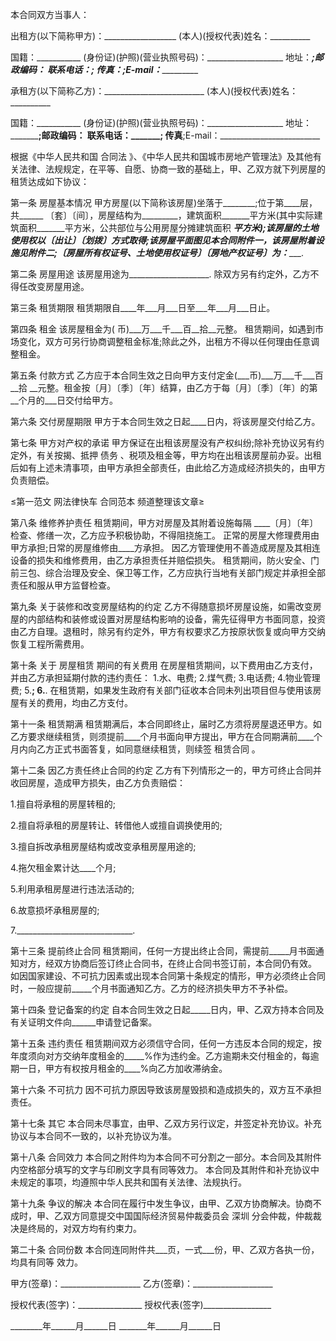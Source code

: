 
 


本合同双方当事人：


出租方(以下简称甲方)：__________________ (本人)(授权代表)姓名：__________


国籍：___________ (身份证)(护照)(营业执照号码)：___________________ 地址：_______________________;邮政编码：________ 联系电话：_______; 传真：_______;E-mail：________________________


承租方(以下简称乙方)：_________________________ (本人)(授权代表)姓名：__________


国籍：___________ (身份证)(护照)(营业执照号码)：___________________ 地址：_______________________;邮政编码：________ 联系电话：_______; 传真________;E-mail：_________________________


根据《中华人民共和国
合同法
》、《中华人民共和国城市房地产管理法》及其他有关法律、法规规定，在平等、自愿、协商一致的基础上，甲、乙双方就下列房屋的租赁达成如下协议：


第一条 房屋基本情况 甲方房屋(以下简称该房屋)坐落于________;位于第____层，共______ 〔套〕〔间〕，房屋结构为_________，建筑面积_______平方米(其中实际建筑面积_______平方米，公共部位与公用房屋分摊建筑面积 _______平方米);该房屋的土地使用权以〔出让〕〔划拨〕方式取得;该房屋平面图见本合同附件一，该房屋附着设施见附件二;〔房屋所有权证号、土地使用权证号〕〔房地产权证号〕为：__________.


第二条 房屋用途 该房屋用途为____________________. 除双方另有约定外，乙方不得任改变房屋用途。


第三条 租赁期限 租赁期限自____年___月___日至___年___月___日止。


第四条 租金 该房屋租金为( 币)___万___千___百__拾__元整。 租赁期间，如遇到市场变化，双方可另行协商调整租金标准;除此之外，出租方不得以任何理由任意调整租金。


第五条 付款方式 乙方应于本合同生效之日向甲方支付定金(___币)___万___千___百__拾 __元整。租金按〔月〕〔季〕〔年〕结算，由乙方于每〔月〕〔季〕〔年〕的第__个月的___日交付给甲方。


第六条 交付房屋期限 甲方于本合同生效之日起____日内，将该房屋交付给乙方。


第七条 甲方对产权的承诺 甲方保证在出租该房屋没有产权纠纷;除补充协议另有约定外，有关按揭、抵押
债务
、税项及租金等，甲方均在出租该房屋前办妥。出租后如有上述未清事项，由甲方承担全部责任，由此给乙方造成经济损失的，由甲方负责赔偿。


≤第一范文 网法律快车
合同范本
频道整理该文章≥


第八条 维修养护责任 租赁期间，甲方对房屋及其附着设施每隔 ____〔月〕〔年〕检查、修缮一次，乙方应予积极协助，不得阻挠施工。 正常的房屋大修理费用由甲方承担;日常的房屋维修由____方承担。 因乙方管理使用不善造成房屋及其相连设备的损失和维修费用，由乙方承担责任并赔偿损失。 租赁期间，防火安全、门前三包、综合治理及安全、保卫等工作，乙方应执行当地有关部门规定并承担全部责任和服从甲方监督检查。


第九条 关于装修和改变房屋结构的约定 乙方不得随意损坏房屋设施，如需改变房屋的内部结构和装修或设置对房屋结构影响的设备，需先征得甲方书面同意，投资由乙方自理。退租时，除另有约定外，甲方有权要求乙方按原状恢复或向甲方交纳恢复工程所需费用。


第十条 关于
房屋租赁
期间的有关费用 在房屋租赁期间，以下费用由乙方支付，并由乙方承担延期付款的违约责任： 1.水、电费; 2.煤气费; 3.电话费; 4.物业管理费; 5.________________; 6.________________. 在租赁期，如果发生政府有关部门征收本合同未列出项目但与使用该房屋有关的费用，均由乙方支付。


第十一条 租赁期满 租赁期满后，本合同即终止，届时乙方须将房屋退还甲方。如乙方要求继续租赁，则须提前____个月书面向甲方提出，甲方在合同期满前____个月内向乙方正式书面答复，如同意继续租赁，则续签
租赁合同
。


第十二条 因乙方责任终止合同的约定 乙方有下列情形之一的，甲方可终止合同并收回房屋，造成甲方损失，由乙方负责赔偿：


1.擅自将承租的房屋转租的;


2.擅自将承租的房屋转让、转借他人或擅自调换使用的;


3.擅自拆改承租房屋结构或改变承租房屋用途的;


4.拖欠租金累计达____个月;


5.利用承租房屋进行违法活动的;


6.故意损坏承租房屋的;


7._____________________________.


第十三条 提前终止合同 租赁期间，任何一方提出终止合同，需提前_____月书面通知对方，经双方协商后签订终止合同书，在终止合同书签订前，本合同仍有效。 如因国家建设、不可抗力因素或出现本合同第十条规定的情形，甲方必须终止合同时，一般应提前_____个月书面通知乙方。乙方的经济损失甲方不予补偿。


第十四条 登记备案的约定 自本合同生效之日起_____日内，甲、乙双方持本合同及有关证明文件向______申请登记备案。


第十五条 违约责任 租赁期间双方必须信守合同，任何一方违反本合同的规定，按年度须向对方交纳年度租金的_____%作为违约金。乙方逾期未交付租金的，每逾期一日，甲方有权按月租金的____%向乙方加收滞纳金。


第十六条 不可抗力 因不可抗力原因导致该房屋毁损和造成损失的，双方互不承担责任。


第十七条 其它 本合同未尽事宜，由甲、乙双方另行议定，并签定补充协议。补充协议与本合同不一致的，以补充协议为准。


第十八条 合同效力 本合同之附件均为本合同不可分割之一部分。本合同及其附件内空格部分填写的文字与印刷文字具有同等效力。 本合同及其附件和补充协议中未规定的事项，均遵照中华人民共和国有关法律、法规执行。


第十九条 争议的解决 本合同在履行中发生争议，由甲、乙双方协商解决。协商不成时，甲、乙双方同意提交中国国际经济贸易仲裁委员会
深圳
分会仲裁，仲裁裁决是终局的，对双方均有约束力。


第二十条 合同份数 本合同连同附件共___页，一式___份，甲、乙双方各执一份，均具有同等 效力。


甲方(签章)：____________________ 乙方(签章)：____________________


授权代表(签字)：________________ 授权代表(签字)_________________


________年______月______日 _______年______月______日
 


 

 
 
 
 
 
  


  
 

  


  


  
 
 
 
 

